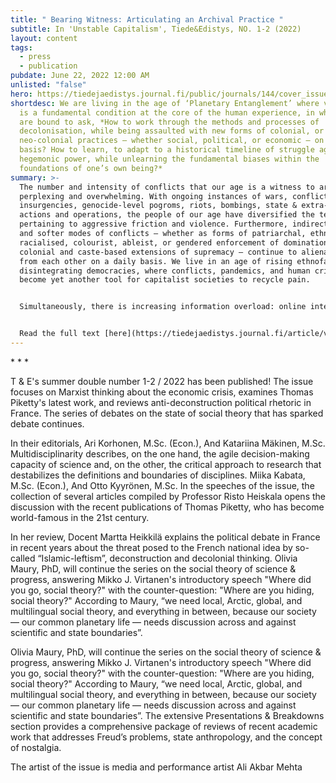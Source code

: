 ```yaml
---
title: " Bearing Witness: Articulating an Archival Practice "
subtitle: In 'Unstable Capitalism', Tiede&Edistys, NO. 1-2 (2022)
layout: content
tags:
  - press
  - publication
pubdate: June 22, 2022 12:00 AM
unlisted: "false"
hero: https://tiedejaedistys.journal.fi/public/journals/144/cover_issue_8126_fi_FI.jpg
shortdesc: We are living in the age of ‘Planetary Entanglement’ where violence
  is a fundamental condition at the core of the human experience, in which we
  are bound to ask, *How to work through the methods and processes of
  decolonisation, while being assaulted with new forms of colonial, or
  neo-colonial practices – whether social, political, or economic – on a regular
  basis? How to learn, to adapt to a historical timeline of struggle against
  hegemonic power, while unlearning the fundamental biases within the
  foundations of one’s own being?*
summary: >-
  The number and intensity of conflicts that our age is a witness to are both
  perplexing and overwhelming. With ongoing instances of wars, conflicts,
  insurgencies, genocide-level pogroms, riots, bombings, state & extra-state
  actions and operations, the people of our age have diversified the terminology
  pertaining to aggressive friction and violence. Furthermore, indirect violence
  and softer modes of conflicts – whether as forms of patriarchal, ethnic,
  racialised, colourist, ableist, or gendered enforcement of domination, or the
  colonial and caste-based extensions of supremacy – continue to alienate us
  from each other on a daily basis. We live in an age of rising ethnofascism and
  disintegrating democracies, where conflicts, pandemics, and human crises have
  become yet another tool for capitalist societies to recycle pain.


  Simultaneously, there is increasing information overload: online interfaces for knowledge are steadily becoming opaque, and the data we produce serves the capitalist pursuits of Surveillance Empires, corporations and governments. By declaring ownership of their users’ data and engaging in be-havioural manipulations for data extractivism, Surveillance Empires and necropolitical governments reshape political world orders, based on techno-legal architectures of control, disenfranchisement, risk management, and legalised policing of violence. We are living in the age of ‘Planetary Entanglement’ where violence is a fundamental condition at the core of the human experience, in which we are bound to ask, How to work through the methods and processes of decolonisation, while being assaulted with new forms of colonial, or neo-colonial practices – whether social, political, or economic – on a regular basis? How to learn, to adapt to a historical timeline of struggle against hegemonic power, while unlearning the fundamental biases within the foundations of one’s own being?


  Read the full text [here](https://tiedejaedistys.journal.fi/article/view/120081/71453)
---
```

\* \* *

T & E's summer double number 1-2 / 2022 has been published! The issue focuses on Marxist thinking about the economic crisis, examines Thomas Piketty's latest work, and reviews anti-deconstruction political rhetoric in France. The series of debates on the state of social theory that has sparked debate continues. 

In their editorials, Ari Korhonen, M.Sc. (Econ.), And Katariina Mäkinen, M.Sc. Multidisciplinarity describes, on the one hand, the agile decision-making capacity of science and, on the other, the critical approach to research that destabilizes the definitions and boundaries of disciplines. Miika Kabata, M.Sc. (Econ.), And Otto Kyyrönen, M.Sc. In the speeches of the issue, the collection of several articles compiled by Professor Risto Heiskala opens the discussion with the recent publications of Thomas Piketty, who has become world-famous in the 21st century. 

In her review, Docent Martta Heikkilä explains the political debate in France in recent years about the threat posed to the French national idea by so-called “Islamic-leftism”, deconstruction and decolonial thinking. Olivia Maury, PhD, will continue the series on the social theory of science & progress, answering Mikko J. Virtanen's introductory speech "Where did you go, social theory?" with the counter-question: "Where are you hiding, social theory?" According to Maury, “we need local, Arctic, global, and multilingual social theory, and everything in between, because our society — our common planetary life — needs discussion across and against scientific and state boundaries”.

Olivia Maury, PhD, will continue the series on the social theory of science & progress, answering Mikko J. Virtanen's introductory speech "Where did you go, social theory?" with the counter-question: "Where are you hiding, social theory?" According to Maury, “we need local, Arctic, global, and multilingual social theory, and everything in between, because our society — our common planetary life — needs discussion across and against scientific and state boundaries”. The extensive Presentations & Breakdowns section provides a comprehensive package of reviews of recent academic work that addresses Freud’s problems, state anthropology, and the concept of nostalgia. 

The artist of the issue is media and performance artist Ali Akbar Mehta